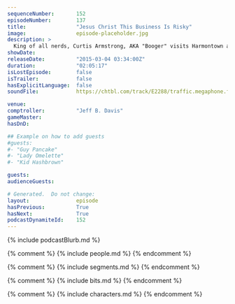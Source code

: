 ```yaml
---
sequenceNumber:       152
episodeNumber:        137
title:                "Jesus Christ This Business Is Risky"
image:                episode-placeholder.jpg
description: >
  King of all nerds, Curtis Armstrong, AKA "Booger" visits Harmontown and apparently never has played a role-playing game before and then completely crushes it in Shadowrun.
showDate:             
releaseDate:          "2015-03-04 03:34:00Z"
duration:             "02:05:17"
isLostEpisode:        false
isTrailer:            false
hasExplicitLanguage:  false
soundFile:            https://chtbl.com/track/E2288/traffic.megaphone.fm/STA2761155168.mp3?updated=1562025727

venue:                
comptroller:          "Jeff B. Davis"
gameMaster:           
hasDnD:               

## Example on how to add guests
#guests:
#- "Guy Pancake"
#- "Lady Omelette"
#- "Kid Hashbrown"

guests:
audienceGuests:

# Generated.  Do not change:
layout:               episode
hasPrevious:          True
hasNext:              True
podcastDynamiteId:    152
---
```


{% include podcastBlurb.md %}

{% comment %}
{% include people.md %}
{% endcomment %}

{% comment %}
{% include segments.md %}
{% endcomment %}

{% comment %}
{% include bits.md %}
{% endcomment %}

{% comment %}
{% include characters.md %}
{% endcomment %}
